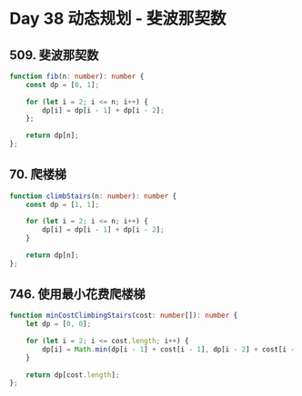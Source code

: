 # Day 38 动态规划 - 斐波那契数

## 509\. 斐波那契数

```typescript
function fib(n: number): number {
	const dp = [0, 1];
	
	for (let i = 2; i <= n; i++) {
		dp[i] = dp[i - 1] + dp[i - 2];
	};
	
	return dp[n];
};
```

## 70\. 爬楼梯

```typescript
function climbStairs(n: number): number {
	const dp = [1, 1];
	
	for (let i = 2; i <= n; i++) {
		dp[i] = dp[i - 1] + dp[i - 2];
	}
	
	return dp[n];
};
```

## 746\. 使用最小花费爬楼梯

```typescript
function minCostClimbingStairs(cost: number[]): number {
	let dp = [0, 0];
	
	for (let i = 2; i <= cost.length; i++) {
		dp[i] = Math.min(dp[i - 1] + cost[i - 1], dp[i - 2] + cost[i - 2]);
	}
	
	return dp[cost.length];
};
```